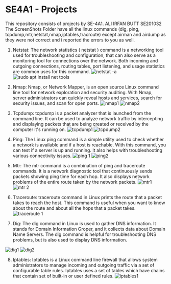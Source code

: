 # SE4A1 - Projects
This repository consists of projects by SE-4A1.
ALI IRFAN BUTT SE201032
The ScreenShots Folder have all the linux commands (dig, ping, tcpdump,mtr,netstat,nmap,iptables,tracroute) except airman and airdump as they were not correct and i reported the errors to you as well.
1.	Netstat:
The network statistics ( netstat ) command is a networking tool used for troubleshooting and configuration, that can also serve as a monitoring tool for connections over the network. Both incoming and outgoing connections, routing tables, port listening, and usage statistics are common uses for this command.
![netstat -a](https://user-images.githubusercontent.com/107847873/179368767-e5b22008-3d5a-48a3-9f82-24294a847004.png)
![sudo apt install net tools](https://user-images.githubusercontent.com/107847873/179368849-1cd6180e-68e0-4097-a09a-de36ada7e983.png)

2.	Nmap:
Nmap, or Network Mapper, is an open source Linux command line tool for network exploration and security auditing. With Nmap, server administrators can quickly reveal hosts and services, search for security issues, and scan for open ports.
![nmap1](https://user-images.githubusercontent.com/107847873/179368781-043ca49c-759f-453b-9db0-7dccacbc930b.JPG)
![nmap2](https://user-images.githubusercontent.com/107847873/179368784-f2a630e1-0b30-4149-a011-7df1656ff1d8.JPG)

3.	Tcpdump:
tcpdump is a packet analyzer that is launched from the command line. It can be used to analyze network traffic by intercepting and displaying packets that are being created or received by the computer it's running on. 
![tcpdump1](https://user-images.githubusercontent.com/107847873/179368796-14b99579-1270-4b34-8dbf-3499b8f026d6.JPG)
![tcpdump2](https://user-images.githubusercontent.com/107847873/179368798-1c162d71-1516-4f32-bdcf-f44107a70ee6.JPG)


4.	Ping:
The Linux ping command is a simple utility used to check whether a network is available and if a host is reachable. With this command, you can test if a server is up and running. It also helps with troubleshooting various connectivity issues.
![ping 1](https://user-images.githubusercontent.com/107847873/179368805-517799c4-a4e8-409d-bcd7-409b08014aed.JPG)
![ping2](https://user-images.githubusercontent.com/107847873/179368806-09ca5bfc-6e2b-4949-bec7-40bfe415f3f6.JPG)

5.	Mtr:
The mtr command is a combination of ping and traceroute commands. It is a network diagnostic tool that continuously sends packets showing ping time for each hop. It also displays network problems of the entire route taken by the network packets.
![mtr1](https://user-images.githubusercontent.com/107847873/179368812-bc71ef17-a774-4519-9334-161af4a2acc9.JPG)
![mtr 2](https://user-images.githubusercontent.com/107847873/179368813-2ffc20bd-a369-42a3-85dd-72fdb06393fa.JPG)


6.	Traceroute:
traceroute command in Linux prints the route that a packet takes to reach the host. This command is useful when you want to know about the route and about all the hops that a packet takes.
![traceroute 1](https://user-images.githubusercontent.com/107847873/179368820-fc152fbc-abfa-4603-8d72-c906e5a1ff84.JPG)

7.	Dig:
The dig command in Linux is used to gather DNS information. It stands for Domain Information Groper, and it collects data about Domain Name Servers. The dig command is helpful for troubleshooting DNS problems, but is also used to display DNS information.

![dig1](https://user-images.githubusercontent.com/107847873/179368830-fa654462-053f-4bc7-9848-f3ba07447695.JPG)
![dig2](https://user-images.githubusercontent.com/107847873/179368835-a08572ec-3a97-4a39-8a96-5d7407580aa8.JPG)

8.	Iptables:
Iptables is a Linux command line firewall that allows system administrators to manage incoming and outgoing traffic via a set of configurable table rules. Iptables uses a set of tables which have chains that contain set of built-in or user defined rules.
![iptables1](https://user-images.githubusercontent.com/107847873/179368844-39967516-d1d5-489f-8315-7b3536f777ab.JPG)



